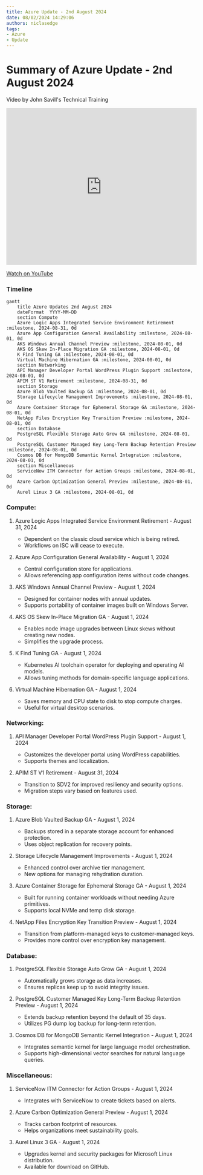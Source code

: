 ```yaml
---
title: Azure Update - 2nd August 2024
date: 08/02/2024 14:29:06
authors: niclasedge
tags:
- Azure
- Update
---
```


# Summary of Azure Update - 2nd August 2024

Video by John Savill's Technical Training

<iframe width="100%" height="415" src="https://www.youtube.com/embed/wcIn9AzETeI" frameborder="0" allowfullscreen></iframe>

[Watch on YouTube](https://www.youtube.com/watch?v=wcIn9AzETeI)

### Timeline
```mermaid
gantt
    title Azure Updates 2nd August 2024
    dateFormat  YYYY-MM-DD
    section Compute
    Azure Logic Apps Integrated Service Environment Retirement :milestone, 2024-08-31, 0d
    Azure App Configuration General Availability :milestone, 2024-08-01, 0d
    AKS Windows Annual Channel Preview :milestone, 2024-08-01, 0d
    AKS OS Skew In-Place Migration GA :milestone, 2024-08-01, 0d
    K Find Tuning GA :milestone, 2024-08-01, 0d
    Virtual Machine Hibernation GA :milestone, 2024-08-01, 0d
    section Networking
    API Manager Developer Portal WordPress Plugin Support :milestone, 2024-08-01, 0d
    APIM ST V1 Retirement :milestone, 2024-08-31, 0d
    section Storage
    Azure Blob Vaulted Backup GA :milestone, 2024-08-01, 0d
    Storage Lifecycle Management Improvements :milestone, 2024-08-01, 0d
    Azure Container Storage for Ephemeral Storage GA :milestone, 2024-08-01, 0d
    NetApp Files Encryption Key Transition Preview :milestone, 2024-08-01, 0d
    section Database
    PostgreSQL Flexible Storage Auto Grow GA :milestone, 2024-08-01, 0d
    PostgreSQL Customer Managed Key Long-Term Backup Retention Preview :milestone, 2024-08-01, 0d
    Cosmos DB for MongoDB Semantic Kernel Integration :milestone, 2024-08-01, 0d
    section Miscellaneous
    ServiceNow ITM Connector for Action Groups :milestone, 2024-08-01, 0d
    Azure Carbon Optimization General Preview :milestone, 2024-08-01, 0d
    Aurel Linux 3 GA :milestone, 2024-08-01, 0d
```

### Compute:
1. Azure Logic Apps Integrated Service Environment Retirement - August 31, 2024
   - Dependent on the classic cloud service which is being retired.
   - Workflows on ISC will cease to execute.

2. Azure App Configuration General Availability - August 1, 2024
   - Central configuration store for applications.
   - Allows referencing app configuration items without code changes.

3. AKS Windows Annual Channel Preview - August 1, 2024
   - Designed for container nodes with annual updates.
   - Supports portability of container images built on Windows Server.

4. AKS OS Skew In-Place Migration GA - August 1, 2024
   - Enables node image upgrades between Linux skews without creating new nodes.
   - Simplifies the upgrade process.

5. K Find Tuning GA - August 1, 2024
   - Kubernetes AI toolchain operator for deploying and operating AI models.
   - Allows tuning methods for domain-specific language applications.

6. Virtual Machine Hibernation GA - August 1, 2024
   - Saves memory and CPU state to disk to stop compute charges.
   - Useful for virtual desktop scenarios.

### Networking:
1. API Manager Developer Portal WordPress Plugin Support - August 1, 2024
   - Customizes the developer portal using WordPress capabilities.
   - Supports themes and localization.

2. APIM ST V1 Retirement - August 31, 2024
   - Transition to SDV2 for improved resiliency and security options.
   - Migration steps vary based on features used.

### Storage:
1. Azure Blob Vaulted Backup GA - August 1, 2024
   - Backups stored in a separate storage account for enhanced protection.
   - Uses object replication for recovery points.

2. Storage Lifecycle Management Improvements - August 1, 2024
   - Enhanced control over archive tier management.
   - New options for managing rehydration duration.

3. Azure Container Storage for Ephemeral Storage GA - August 1, 2024
   - Built for running container workloads without needing Azure primitives.
   - Supports local NVMe and temp disk storage.

4. NetApp Files Encryption Key Transition Preview - August 1, 2024
   - Transition from platform-managed keys to customer-managed keys.
   - Provides more control over encryption key management.

### Database:
1. PostgreSQL Flexible Storage Auto Grow GA - August 1, 2024
   - Automatically grows storage as data increases.
   - Ensures replicas keep up to avoid integrity issues.

2. PostgreSQL Customer Managed Key Long-Term Backup Retention Preview - August 1, 2024
   - Extends backup retention beyond the default of 35 days.
   - Utilizes PG dump log backup for long-term retention.

3. Cosmos DB for MongoDB Semantic Kernel Integration - August 1, 2024
   - Integrates semantic kernel for large language model orchestration.
   - Supports high-dimensional vector searches for natural language queries.

### Miscellaneous:
1. ServiceNow ITM Connector for Action Groups - August 1, 2024
   - Integrates with ServiceNow to create tickets based on alerts.
   
2. Azure Carbon Optimization General Preview - August 1, 2024
   - Tracks carbon footprint of resources.
   - Helps organizations meet sustainability goals.

3. Aurel Linux 3 GA - August 1, 2024
   - Upgrades kernel and security packages for Microsoft Linux distribution.
   - Available for download on GitHub.
